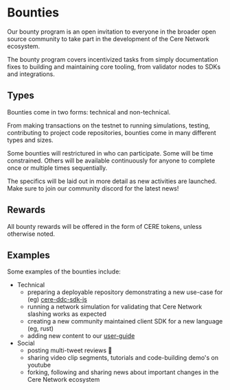 # Bounties

Our bounty program is an open invitation to everyone in the broader open source community to take part in the development of the Cere Network ecosystem. 

The bounty program covers incentivized tasks from simply documentation fixes to building and maintaining core tooling, from validator nodes to SDKs and integrations. 

## Types

Bounties come in two forms: technical and non-technical. 

From making transactions on the testnet to running simulations, testing, contributing to project code repositories, bounties come in many different types and sizes. 

Some bounties will restrictured in who can participate. Some will be time constrained. Others will be available continuously for anyone to complete once or multiple times sequentially. 

The specifics will be laid out in more detail as new activities are launched. Make sure to join our community discord for the latest news!

## Rewards

All bounty rewards will be offered in the form of CERE tokens, unless otherwise noted.

## Examples

Some examples of the bounties include:
- Technical
  - preparing a deployable repository demonstrating a new use-case for (eg) [cere-ddc-sdk-js](https://github.com/Cerebellum-Network/cere-ddc-sdk-js)
  - running a network simulation for validating that Cere Network slashing works as expected
  - creating a new community maintained client SDK for a new language (eg, rust)
  - adding new content to our [user-guide](https://docs.cere.network/ddc/developer-guide/examples)
- Social
  - posting multi-tweet reviews 🧵
  - sharing video clip segments, tutorials and code-building demo's on youtube
  - forking, following and sharing news about important changes in the Cere Network ecosystem

